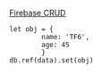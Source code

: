 [Firebase CRUD](https://www.youtube.com/watch?v=aUymZCxJieQ)
``` 
let obj = {
        name: 'TF6',
        age: 45
        }
db.ref(data).set(obj)
```
